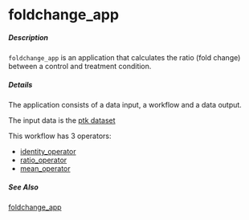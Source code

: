 # foldchange_app

##### Description

`foldchange_app` is an application that calculates the ratio (fold change) between a control and treatment condition.

##### Details

The application consists of a data input, a workflow and a data output. 

The input data is the [ptk dataset](https://tercen.com/r/755fd3d3f7ad2d91cc89e0cae4b4c9b8)

This workflow has 3 operators:
- [identity_operator](https://github.com/tercen/identity_operator)
- [ratio_operator](https://github.com/tercen/ratio_operator)
- [mean_operator](https://github.com/tercen/mean_operator)

##### See Also

[foldchange_app](https://github.com/tercen/foldchange_app)
